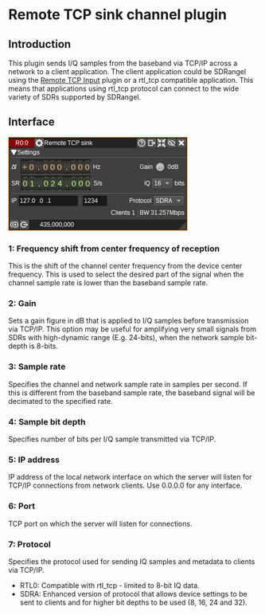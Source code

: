<h1>Remote TCP sink channel plugin</h1>

<h2>Introduction</h2>

This plugin sends I/Q samples from the baseband via TCP/IP across a network to a client application.
The client application could be SDRangel using the [Remote TCP Input](../../samplesource/remotetcpinput/readme.md) plugin or a rtl_tcp compatible application.
This means that applications using rtl_tcp protocol can connect to the wide variety of SDRs supported by SDRangel.

<h2>Interface</h2>

![Remote TCP sink channel plugin GUI](../../../doc/img/RemoteTCPSink.png)

<h3>1: Frequency shift from center frequency of reception</h3>

This is the shift of the channel center frequency from the device center frequency.
This is used to select the desired part of the signal when the channel sample rate is lower than the baseband sample rate.

<h3>2: Gain</h3>

Sets a gain figure in dB that is applied to I/Q samples before transmission via TCP/IP.
This option may be useful for amplifying very small signals from SDRs with high-dynamic range (E.g. 24-bits), when the network sample bit-depth is 8-bits.

<h3>3: Sample rate</h3>

Specifies the channel and network sample rate in samples per second. If this is different from the baseband sample rate, the baseband signal will be decimated to the specified rate.

<h3>4: Sample bit depth</h3>

Specifies number of bits per I/Q sample transmitted via TCP/IP.

<h3>5: IP address</h3>

IP address of the local network interface on which the server will listen for TCP/IP connections from network clients. Use 0.0.0.0 for any interface.

<h3>6: Port</h3>

TCP port on which the server will listen for connections.

<h3>7: Protocol</h3>

Specifies the protocol used for sending IQ samples and metadata to clients via TCP/IP.

- RTL0: Compatible with rtl_tcp - limited to 8-bit IQ data.
- SDRA: Enhanced version of protocol that allows device settings to be sent to clients and for higher bit depths to be used (8, 16, 24 and 32).
